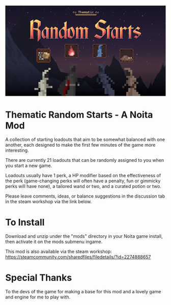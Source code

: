 ![mod splash screen](/workshop_preview_image.png)

# Thematic Random Starts - A Noita Mod
A collection of starting loadouts that aim to be somewhat balanced with one another, each designed to make the first few minutes of the game more interesting.

There are currently 21 loadouts that can be randomly assigned to you when you start a new game.

Loadouts usually have 1 perk, a HP modifier based on the effectiveness of the perk (game-changing perks will often have a penalty, fun or gimmicky perks will have none), a tailored wand or two, and a curated potion or two.

Please leave comments, ideas, or balance suggestions in the discussion tab in the steam workshop via the link below.

# To Install
Download and unzip under the "mods" directory in your Noita game install, then activate it on the mods submenu ingame.

This mod is also available via the steam workshop: https://steamcommunity.com/sharedfiles/filedetails/?id=2274888657

# Special Thanks
To the devs of the game for making a base for this mod and a lovely game and engine for me to play with.
